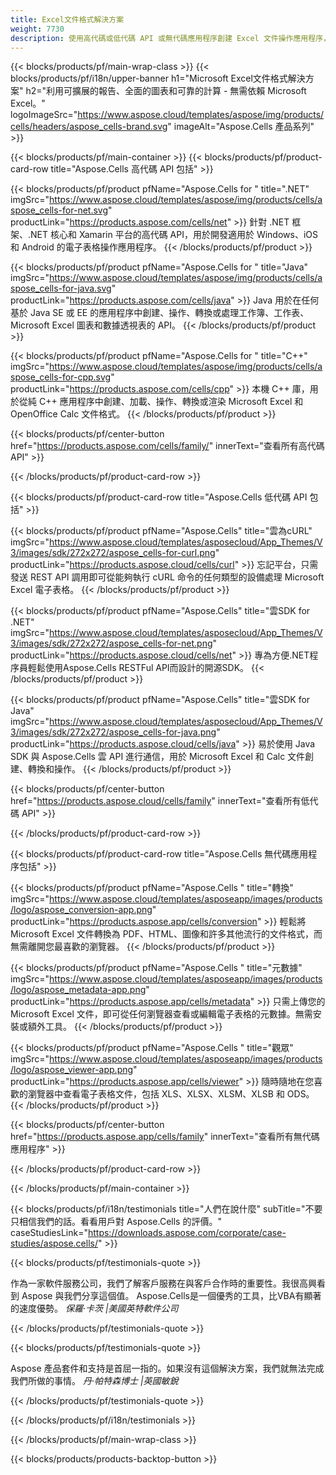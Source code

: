 ```yaml
---
title: Excel文件格式解決方案
weight: 7730
description: 使用高代碼或低代碼 API 或無代碼應用程序創建 Excel 文件操作應用程序，以查看、比較、檢查或轉換 Excel 文件。
---
```

{{< blocks/products/pf/main-wrap-class >}}
{{< blocks/products/pf/i18n/upper-banner h1="Microsoft Excel文件格式解決方案" h2="利用可擴展的報告、全面的圖表和可靠的計算 - 無需依賴 Microsoft Excel。" logoImageSrc="https://www.aspose.cloud/templates/aspose/img/products/cells/headers/aspose_cells-brand.svg" imageAlt="Aspose.Cells 產品系列" >}}

{{< blocks/products/pf/main-container >}}
{{< blocks/products/pf/product-card-row title="Aspose.Cells 高代碼 API 包括" >}}

{{< blocks/products/pf/product pfName="Aspose.Cells for " title=".NET" imgSrc="https://www.aspose.cloud/templates/aspose/img/products/cells/aspose_cells-for-net.svg" productLink="https://products.aspose.com/cells/net" >}}
針對 .NET 框架、.NET 核心和 Xamarin 平台的高代碼 API，用於開發適用於 Windows、iOS 和 Android 的電子表格操作應用程序。
{{< /blocks/products/pf/product >}}

{{< blocks/products/pf/product pfName="Aspose.Cells for " title="Java" imgSrc="https://www.aspose.cloud/templates/aspose/img/products/cells/aspose_cells-for-java.svg" productLink="https://products.aspose.com/cells/java" >}}
Java 用於在任何基於 Java SE 或 EE 的應用程序中創建、操作、轉換或處理工作簿、工作表、Microsoft Excel 圖表和數據透視表的 API。
{{< /blocks/products/pf/product >}}

{{< blocks/products/pf/product pfName="Aspose.Cells for " title="C++" imgSrc="https://www.aspose.cloud/templates/aspose/img/products/cells/aspose_cells-for-cpp.svg" productLink="https://products.aspose.com/cells/cpp" >}}
本機 C++ 庫，用於從純 C++ 應用程序中創建、加載、操作、轉換或渲染 Microsoft Excel 和 OpenOffice Calc 文件格式。
{{< /blocks/products/pf/product >}}

{{< blocks/products/pf/center-button href="https://products.aspose.com/cells/family/" innerText="查看所有高代碼 API" >}}

{{< /blocks/products/pf/product-card-row >}}

{{< blocks/products/pf/product-card-row title="Aspose.Cells 低代碼 API 包括" >}}

{{< blocks/products/pf/product pfName="Aspose.Cells" title="雲為cURL" imgSrc="https://www.aspose.cloud/templates/asposecloud/App_Themes/V3/images/sdk/272x272/aspose_cells-for-curl.png" productLink="https://products.aspose.cloud/cells/curl" >}}
忘記平台，只需發送 REST API 調用即可從能夠執行 cURL 命令的任何類型的設備處理 Microsoft Excel 電子表格。
{{< /blocks/products/pf/product >}}

{{< blocks/products/pf/product pfName="Aspose.Cells" title="雲SDK for .NET" imgSrc="https://www.aspose.cloud/templates/asposecloud/App_Themes/V3/images/sdk/272x272/aspose_cells-for-net.png" productLink="https://products.aspose.cloud/cells/net" >}}
專為方便.NET程序員輕鬆使用Aspose.Cells RESTFul API而設計的開源SDK。
{{< /blocks/products/pf/product >}}

{{< blocks/products/pf/product pfName="Aspose.Cells" title="雲SDK for Java" imgSrc="https://www.aspose.cloud/templates/asposecloud/App_Themes/V3/images/sdk/272x272/aspose_cells-for-java.png" productLink="https://products.aspose.cloud/cells/java" >}}
易於使用 Java SDK 與 Aspose.Cells 雲 API 進行通信，用於 Microsoft Excel 和 Calc 文件創建、轉換和操作。
{{< /blocks/products/pf/product >}}

{{< blocks/products/pf/center-button href="https://products.aspose.cloud/cells/family" innerText="查看所有低代碼 API" >}}

{{< /blocks/products/pf/product-card-row >}}

{{< blocks/products/pf/product-card-row title="Aspose.Cells 無代碼應用程序包括" >}}

{{< blocks/products/pf/product pfName="Aspose.Cells " title="轉換" imgSrc="https://www.aspose.cloud/templates/asposeapp/images/products/logo/aspose_conversion-app.png" productLink="https://products.aspose.app/cells/conversion" >}}
輕鬆將 Microsoft Excel 文件轉換為 PDF、HTML、圖像和許多其他流行的文件格式，而無需離開您最喜歡的瀏覽器。
{{< /blocks/products/pf/product >}}

{{< blocks/products/pf/product pfName="Aspose.Cells " title="元數據" imgSrc="https://www.aspose.cloud/templates/asposeapp/images/products/logo/aspose_metadata-app.png" productLink="https://products.aspose.app/cells/metadata" >}}
只需上傳您的 Microsoft Excel 文件，即可從任何瀏覽器查看或編輯電子表格的元數據。無需安裝或額外工具。
{{< /blocks/products/pf/product >}}

{{< blocks/products/pf/product pfName="Aspose.Cells " title="觀眾" imgSrc="https://www.aspose.cloud/templates/asposeapp/images/products/logo/aspose_viewer-app.png" productLink="https://products.aspose.app/cells/viewer" >}}
隨時隨地在您喜歡的瀏覽器中查看電子表格文件，包括 XLS、XLSX、XLSM、XLSB 和 ODS。
{{< /blocks/products/pf/product >}}

{{< blocks/products/pf/center-button href="https://products.aspose.app/cells/family" innerText="查看所有無代碼應用程序" >}}

{{< /blocks/products/pf/product-card-row >}}

{{< /blocks/products/pf/main-container >}}

{{< blocks/products/pf/i18n/testimonials title="人們在說什麼" subTitle="不要只相信我們的話。看看用戶對 Aspose.Cells 的評價。" caseStudiesLink="https://downloads.aspose.com/corporate/case-studies/aspose.cells/" >}}

{{< blocks/products/pf/testimonials-quote >}}
<p class="first">
作為一家軟件服務公司，我們了解客戶服務在與客戶合作時的重要性。我很高興看到 Aspose 與我們分享這個值。 Aspose.Cells是一個優秀的工具，比VBA有顯著的速度優勢。
 <em>
保羅·卡茨 |美國英特軟件公司
 </em>
</p>

{{< /blocks/products/pf/testimonials-quote >}}

{{< blocks/products/pf/testimonials-quote >}}
<p class="second">
Aspose 產品套件和支持是首屈一指的。如果沒有這個解決方案，我們就無法完成我們所做的事情。
 <em>
丹·帕特森博士 |英國敏銳
 </em>
</p>

{{< /blocks/products/pf/testimonials-quote >}}

{{< /blocks/products/pf/i18n/testimonials >}}

{{< /blocks/products/pf/main-wrap-class >}}

{{< blocks/products/products-backtop-button >}}
